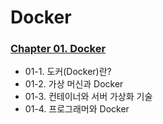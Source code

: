 # Docker

### [Chapter 01. Docker](chapter_01/index.md)
- 01-1. 도커(Docker)란?
- 01-2. 가상 머신과 Docker
- 01-3. 컨테이너와 서버 가상화 기술
- 01-4. 프로그래머와 Docker

 
